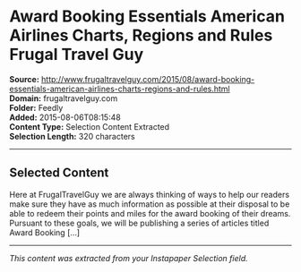 # Award Booking Essentials American Airlines Charts, Regions and Rules Frugal Travel Guy

**Source:** http://www.frugaltravelguy.com/2015/08/award-booking-essentials-american-airlines-charts-regions-and-rules.html  
**Domain:** frugaltravelguy.com  
**Folder:** Feedly  
**Added:** 2015-08-06T08:15:48  
**Content Type:** Selection Content Extracted  
**Selection Length:** 320 characters  


---

## Selected Content

Here at FrugalTravelGuy we are always thinking of ways to help our readers make sure they have as much information as possible at their disposal to be able to redeem their points and miles for the award booking of their dreams. Pursuant to these goals, we will be publishing a series of articles titled Award Booking […]

---

*This content was extracted from your Instapaper Selection field.*